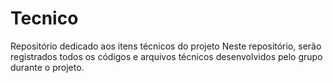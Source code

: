 # Tecnico
Repositório dedicado aos itens técnicos do projeto
Neste repositório, serão registrados todos os códigos e arquivos técnicos desenvolvidos pelo grupo durante o projeto.
